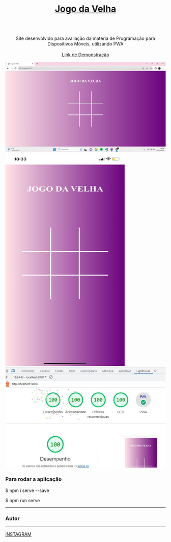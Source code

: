 
 
<div align="center">
  <a href="https://github.com/marianaferr0ni/jogo-da-velha">
    <h1>Jogo da Velha</h1>
  </a>
  <br />
  <br />
  
  <p align="center">
   Site desenvolvido para avaliação da matéria de Programação para Dispositivos Móveis, utilizando PWA
    <br />
    <br />
    <a href="https://marianaferr0ni.github.io/jogo-da-velha/">Link de Demonstração</a>
  </p>
</div>

<img src="/imagens/computador.jpeg" alt="printcomputador">
<img src="/imagens/celular.jpeg" alt="printcelular" width="375" height="667">
<img src="/imagens/lighthouse.jpeg" alt="printlighthouse">



### Para rodar a aplicação

$ npm i serve --save

$ npm run serve

---

### Autor
---

<a href="https://www.instagram.com/mari.ferroni/">INSTAGRAM</a>

